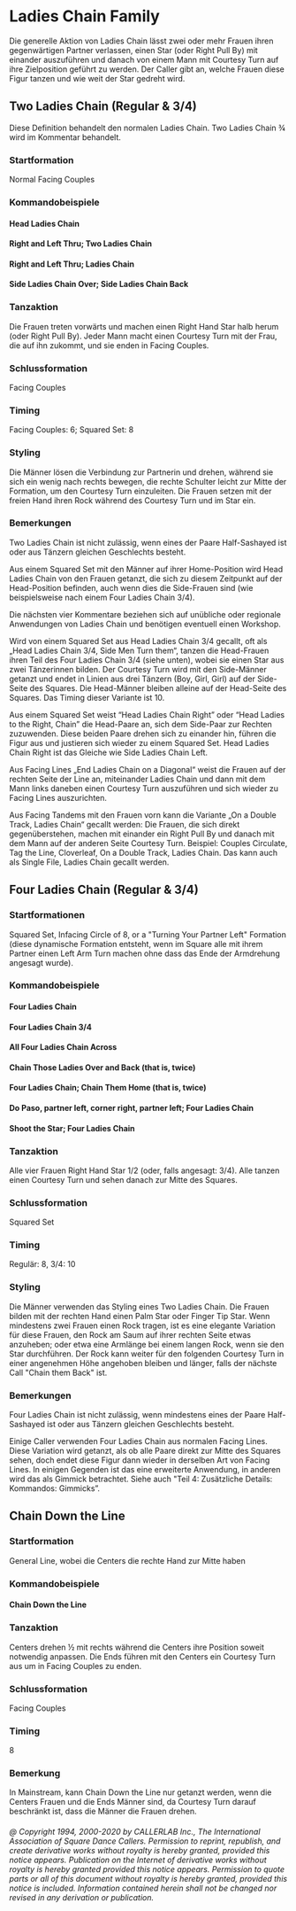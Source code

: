 
# Ladies Chain Family

Die generelle Aktion von Ladies Chain lässt zwei oder mehr Frauen ihren gegenwärtigen Partner verlassen, einen Star (oder Right Pull By) mit einander auszuführen und danach von einem Mann mit Courtesy Turn auf ihre Zielposition geführt zu werden. Der Caller gibt an, welche Frauen diese Figur tanzen und wie weit der Star gedreht wird.

## Two Ladies Chain (Regular & 3/4)

Diese Definition behandelt den normalen Ladies Chain. Two Ladies Chain ¾ wird im Kommentar behandelt.

### Startformation

Normal Facing Couples

### Kommandobeispiele

#### Head Ladies Chain
#### Right and Left Thru; Two Ladies Chain
#### Right and Left Thru; Ladies Chain
#### Side Ladies Chain Over; Side Ladies Chain Back

### Tanzaktion

Die Frauen treten vorwärts und machen einen Right Hand Star halb herum (oder Right Pull By). Jeder Mann macht einen Courtesy Turn mit der Frau, die auf ihn zukommt, und sie enden in Facing Couples.

### Schlussformation

Facing Couples

### Timing

Facing Couples: 6; Squared Set: 8

### Styling

Die Männer lösen die Verbindung zur Partnerin und drehen, während sie sich ein wenig nach rechts bewegen, die rechte Schulter leicht zur Mitte der Formation, um den Courtesy Turn einzuleiten. Die Frauen setzen mit der freien Hand ihren Rock während des Courtesy Turn und im Star ein.

### Bemerkungen
 
Two Ladies Chain ist nicht zulässig, wenn eines der Paare Half-Sashayed ist oder aus Tänzern gleichen Geschlechts besteht.

Aus einem Squared Set mit den Männer auf ihrer Home-Position wird Head Ladies Chain von den Frauen getanzt, die sich zu diesem Zeitpunkt auf der Head-Position befinden, auch wenn dies die Side-Frauen sind (wie beispielsweise nach einem Four Ladies Chain 3/4).

Die nächsten vier Kommentare beziehen sich auf unübliche oder regionale Anwendungen von Ladies Chain und benötigen eventuell einen Workshop.

Wird von einem Squared Set aus Head Ladies Chain 3/4 gecallt, oft als „Head Ladies Chain 3/4, Side Men Turn them“, tanzen die Head-Frauen ihren Teil des Four Ladies Chain 3/4 (siehe unten), wobei sie einen Star aus zwei Tänzerinnen bilden. Der Courtesy Turn wird mit den Side-Männer getanzt und endet in Linien aus drei Tänzern (Boy, Girl, Girl) auf der Side-Seite des Squares. Die Head-Männer bleiben alleine auf der Head-Seite des Squares. Das Timing dieser Variante ist 10.

Aus einem Squared Set weist “Head Ladies Chain Right” oder “Head Ladies to the Right, Chain” die Head-Paare an, sich dem Side-Paar zur Rechten zuzuwenden. Diese beiden Paare drehen sich zu einander hin, führen die Figur aus und justieren sich wieder zu einem Squared Set. Head Ladies Chain Right ist das Gleiche wie Side Ladies Chain Left.

Aus Facing Lines „End Ladies Chain on a Diagonal“ weist die Frauen auf der rechten Seite der Line an, miteinander Ladies Chain und dann mit dem Mann links daneben einen Courtesy Turn auszuführen und sich wieder zu Facing Lines auszurichten.

Aus Facing Tandems mit den Frauen vorn kann die Variante „On a Double Track, Ladies Chain“ gecallt werden: Die Frauen, die sich direkt gegenüberstehen, machen mit einander ein Right Pull By und danach mit dem Mann auf der anderen Seite Courtesy Turn. Beispiel: Couples Circulate, Tag the Line, Cloverleaf, On a Double Track, Ladies Chain. Das kann auch als Single File, Ladies Chain gecallt werden.

## Four Ladies Chain (Regular & 3/4)

### Startformationen

Squared Set, Infacing Circle of 8, or a "Turning Your Partner Left" Formation (diese dynamische Formation entsteht, wenn im Square alle mit ihrem Partner einen Left Arm Turn machen ohne dass das Ende der Armdrehung angesagt wurde).

### Kommandobeispiele

#### Four Ladies Chain
#### Four Ladies Chain 3/4
#### All Four Ladies Chain Across
#### Chain Those Ladies Over and Back (that is, twice)
#### Four Ladies Chain; Chain Them Home (that is, twice)
#### Do Paso, partner left, corner right, partner left; Four Ladies Chain
#### Shoot the Star; Four Ladies Chain

### Tanzaktion

Alle vier Frauen Right Hand Star 1/2 (oder, falls angesagt: 3/4). Alle tanzen einen Courtesy Turn und sehen danach zur Mitte des Squares.

### Schlussformation

Squared Set

### Timing

Regulär: 8, 3/4: 10

### Styling

Die Männer verwenden das Styling eines Two Ladies Chain. Die Frauen bilden mit der rechten Hand einen Palm Star oder Finger Tip Star. Wenn mindestens zwei Frauen einen Rock tragen, ist es eine elegante Variation für diese Frauen, den Rock am Saum auf ihrer rechten Seite etwas anzuheben; oder etwa eine Armlänge bei einem langen Rock, wenn sie den Star durchführen. Der Rock kann weiter für den folgenden Courtesy Turn in einer angenehmen Höhe angehoben bleiben und länger, falls der nächste Call "Chain them Back" ist.

### Bemerkungen

Four Ladies Chain ist nicht zulässig, wenn mindestens eines der Paare Half-Sashayed ist oder aus Tänzern gleichen Geschlechts besteht.

Einige Caller verwenden Four Ladies Chain aus normalen Facing Lines. Diese Variation wird getanzt, als ob alle Paare direkt zur Mitte des Squares sehen, doch endet diese Figur dann wieder in derselben Art von Facing Lines. In einigen Gegenden ist das eine erweiterte Anwendung, in anderen wird das als Gimmick betrachtet. Siehe auch "Teil 4: Zusätzliche Details: Kommandos: Gimmicks”.

## Chain Down the Line

### Startformation
 
General Line, wobei die Centers die rechte Hand zur Mitte haben

### Kommandobeispiele

#### Chain Down the Line

### Tanzaktion

Centers drehen ½ mit rechts während die Centers ihre Position soweit notwendig anpassen. Die Ends führen mit den Centers ein Courtesy Turn aus um in Facing Couples zu enden.

### Schlussformation

Facing Couples

### Timing

8

### Bemerkung

In Mainstream, kann Chain Down the Line nur getanzt werden, wenn die Centers Frauen und die Ends Männer sind, da Courtesy Turn darauf beschränkt ist, dass die Männer die Frauen drehen.

###### @ Copyright 1994, 2000-2020 by CALLERLAB Inc., The International Association of Square Dance Callers. Permission to reprint, republish, and create derivative works without royalty is hereby granted, provided this notice appears. Publication on the Internet of derivative works without royalty is hereby granted provided this notice appears. Permission to quote parts or all of this document without royalty is hereby granted, provided this notice is included. Information contained herein shall not be changed nor revised in any derivation or publication.
